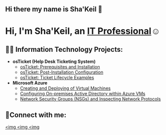 ## Hi there my name is Sha'Keil 👋

<h1>Hi, I'm Sha'Keil, an <a href="https://linkedin.com/in/Josh">IT Professional</a>☺</h1>

<h2>👨‍💻 Information Technology Projects:</h2>

- <b>osTicket (Help Desk Ticketing System)</b>
  - [osTicket: Prerequisites and Installation](https://github.com/joshmadakorcc/osticket-prereqs)
  - [osTicket: Post-Installation Configuration](https://github.com/joshmadakorcc/post-install-config)
  - [osTicket: Ticket Lifecycle Examples]()
- <b>Microsoft Azure</b>
  - [Creating and Deploying of Virtual Machines]( )
  - [Configuring On-premises Active Directory within Azure VMs](https://github.com/shakdavis/activedirectory-config)
  - [Network Security Groups (NSGs) and Inspecting Network Protocols]()

<h2>🤳Connect with me:</h2>

[<img ][twitter]
[<img ][linkedin]
[<img][instagram]

[twitter]: https://twitter.com/Josh
[instagram]: https://www.instagram.com/Josh
[linkedin]: https://linkedin.com/in/Josh
